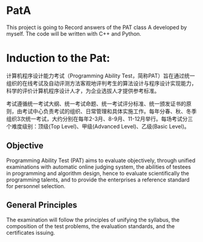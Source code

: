 # PatA
This project is going to Record answers of the PAT class A developed by myself.
The code will be written with C++ and Python.

# Induction to the Pat:
计算机程序设计能力考试（Programming Ability Test，简称PAT）旨在通过统一组织的在线考试及自动评测方法客观地评判考生的算法设计与程序设计实现能力，科学的评价计算机程序设计人才，为企业选拔人才提供参考标准。

考试遵循统一考试大纲、统一考试命题、统一考试评分标准、统一颁发证书的原则，由考试中心负责考试的组织、日常管理和具体实施工作。每年分春、秋、冬季组织3次统一考试，大约分别在每年2-3月、8-9月、11-12月举行。每场考试分三个难度级别：顶级(Top Level)、甲级(Advanced Level)、乙级(Basic Level)。

## Objective

Programming Ability Test (PAT) aims to evaluate objectively, through unified examinations with automatic online judging system, the abilities of testees in programming and algorithm design, hence to evaluate scientifically the programming talents, and to provide the enterprises a reference standard for personnel selection.

## General Principles

The examination will follow the principles of unifying the syllabus, the composition of the test problems, the evaluation standards, and the certificates issuing. 
